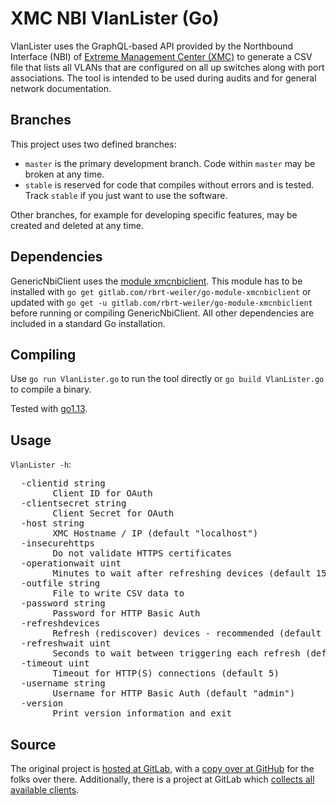 # XMC NBI VlanLister (Go)

VlanLister uses the GraphQL-based API provided by the Northbound Interface (NBI) of [Extreme Management Center (XMC)](https://www.extremenetworks.com/product/extreme-management-center/) to generate a CSV file that lists all VLANs that are configured on all up switches along with port associations. The tool is intended to be used during audits and for general network documentation.

## Branches

This project uses two defined branches:

  * `master` is the primary development branch. Code within `master` may be broken at any time.
  * `stable` is reserved for code that compiles without errors and is tested. Track `stable` if you just want to use the software.

Other branches, for example for developing specific features, may be created and deleted at any time.

## Dependencies

GenericNbiClient uses the [module xmcnbiclient](https://gitlab.com/rbrt-weiler/go-module-xmcnbiclient). This module has to be installed with `go get gitlab.com/rbrt-weiler/go-module-xmcnbiclient` or updated with `go get -u gitlab.com/rbrt-weiler/go-module-xmcnbiclient` before running or compiling GenericNbiClient. All other dependencies are included in a standard Go installation.

## Compiling

Use `go run VlanLister.go` to run the tool directly or `go build VlanLister.go` to compile a binary.

Tested with [go1.13](https://golang.org/doc/go1.13).

## Usage

`VlanLister -h`:

<pre>
  -clientid string
    	Client ID for OAuth
  -clientsecret string
    	Client Secret for OAuth
  -host string
    	XMC Hostname / IP (default "localhost")
  -insecurehttps
    	Do not validate HTTPS certificates
  -operationwait uint
    	Minutes to wait after refreshing devices (default 15)
  -outfile string
    	File to write CSV data to
  -password string
    	Password for HTTP Basic Auth
  -refreshdevices
    	Refresh (rediscover) devices - recommended (default true)
  -refreshwait uint
    	Seconds to wait between triggering each refresh (default 5)
  -timeout uint
    	Timeout for HTTP(S) connections (default 5)
  -username string
    	Username for HTTP Basic Auth (default "admin")
  -version
    	Print version information and exit
</pre>

## Source

The original project is [hosted at GitLab](https://gitlab.com/rbrt-weiler/xmc-nbi-vlanlister-go), with a [copy over at GitHub](https://github.com/rbrt-weiler/xmc-nbi-vlanlister-go) for the folks over there. Additionally, there is a project at GitLab which [collects all available clients](https://gitlab.com/rbrt-weiler/xmc-nbi-clients).
